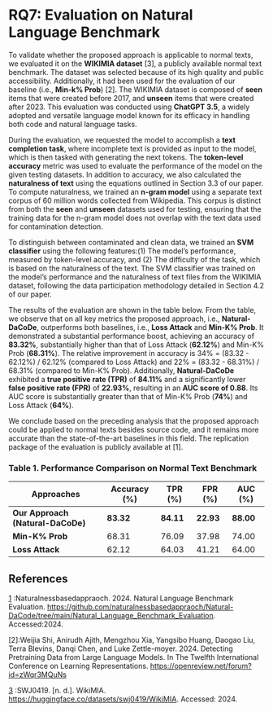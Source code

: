 # RQ7: Evaluation on Natural Language Benchmark

To validate whether the proposed approach is applicable to normal texts, we evaluated it on the **WIKIMIA dataset** [3], a publicly available normal text benchmark. The dataset was selected because of its high quality and public accessibility. Additionally, it had been used for the evaluation of our baseline (i.e., **Min-k% Prob**) [2]. The WIKIMIA dataset is composed of **seen** items that were created before 2017, and **unseen** items that were created after 2023. This evaluation was conducted using **ChatGPT 3.5**, a widely adopted and versatile language model known for its efficacy in handling both code and natural language tasks.

During the evaluation, we requested the model to accomplish a **text completion task**, where incomplete text is provided as input to the model, which is then tasked with generating the next tokens. The **token-level accuracy** metric was used to evaluate the performance of the model on the given testing datasets. In addition to accuracy, we also calculated the **naturalness of text** using the equations outlined in Section 3.3 of our paper. To compute naturalness, we trained an **n-gram model** using a separate text corpus of 60 million words collected from Wikipedia. This corpus is distinct from both the **seen** and **unseen** datasets used for testing, ensuring that the training data for the n-gram model does not overlap with the text data used for contamination detection.

  To distinguish between contaminated and clean data, we trained an **SVM classifier** using the following features:(1) The model’s performance, measured by token-level accuracy, and (2) The difficulty of the task, which is based on the naturalness of the text. The SVM classifier was trained on the model’s performance and the naturalness of text files from the WIKIMIA dataset, following the data participation methodology detailed in Section 4.2 of our paper.

  The results of the evaluation are shown in the table below. From the table, we observe that on all key metrics the proposed approach, i.e., **Natural-DaCoDe**, outperforms both baselines, i.e., **Loss Attack** and **Min-K% Prob**. It demonstrated a substantial performance boost, achieving an accuracy of **83.32%**, substantially higher than that of Loss Attack (**62.12%**) and Min-K% Prob (**68.31%**). The relative improvement in accuracy is 34% = (83.32 - 62.12%) / 62.12% (compared to Loss Attack) and 22% = (83.32 - 68.31%) / 68.31% (compared to Min-K% Prob). Additionally, **Natural-DaCoDe** exhibited a **true positive rate (TPR)** of **84.11%** and a significantly lower **false positive rate (FPR)** of **22.93%**, resulting in an **AUC score of 0.88**. Its AUC score is substantially greater than that of Min-K% Prob (**74%**) and Loss Attack (**64%**).

We conclude based on the preceding analysis that the proposed approach could be applied to normal texts besides source code, and it remains more accurate than the state-of-the-art baselines in this field. The replication package of the evaluation is publicly available at [1].

### Table 1. Performance Comparison on Normal Text Benchmark

| Approaches     | Accuracy (%) | TPR (%) | FPR (%) | AUC (%) |
|----------------|--------------|---------|---------|---------|
| **Our Approach (Natural-DaCoDe)** | **83.32** | **84.11** | **22.93** | **88.00** |
| **Min-K% Prob** | 68.31        | 76.09   | 37.98   | 74.00   |
| **Loss Attack** | 62.12        | 64.03   | 41.21   | 64.00   |

## References
[1](https://github.com/naturalnessbasedappraoch/Natural-DaCode/tree/main/Natural_Language_Benchmark_Evaluation) :Naturalnessbasedappraoch. 2024. Natural Language Benchmark Evaluation. https://github.com/naturalnessbasedappraoch/Natural-DaCode/tree/main/Natural_Language_Benchmark_Evaluation. Accessed:2024.

[2]:Weijia Shi, Anirudh Ajith, Mengzhou Xia, Yangsibo Huang, Daogao Liu, Terra Blevins, Danqi Chen, and Luke Zettle-moyer. 2024. Detecting Pretraining Data from Large Language Models. In The Twelfth International Conference on Learning Representations. https://openreview.net/forum?id=zWqr3MQuNs

[3](https://huggingface.co/datasets/swj0419/WikiMIA) :SWJ0419. [n. d.]. WikiMIA. https://huggingface.co/datasets/swj0419/WikiMIA. Accessed: 2024.
